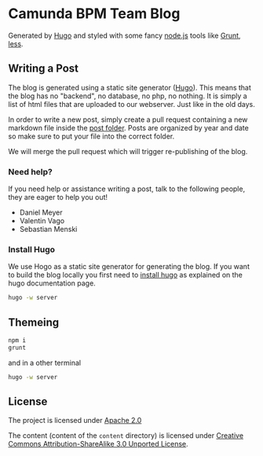 # Camunda BPM Team Blog

Generated by [Hugo][hugo] and styled with some fancy [node.js][nodejs] tools like [Grunt][grunt], [less][less].

## Writing a Post

The blog is generated using a static site generator ([Hugo][hugo]). This means that the blog has no "backend", no database, no php, no nothing. It is simply a list of html files that are uploaded to our webserver. Just like in the old days.

In order to write a new post, simply create a pull request containing a new markdown file inside the [post folder](https://github.com/camunda/blog.camunda.org/tree/master/content/post).
Posts are organized by year and date so make sure to put your file into the correct folder.

We will merge the pull request which will trigger re-publishing of the blog.

### Need help?

If you need help or assistance writing a post, talk to the following people, they are eager to help you out!

* Daniel Meyer
* Valentin Vago
* Sebastian Menski

### Install Hugo

We use Hogo as a static site generator for generating the blog. If you want to build the blog locally you first need to [install hugo][hugo] as explained on the hugo documentation page.

```sh
hugo -w server
```

## Themeing

```sh
npm i
grunt
```

and in a other terminal

```sh
hugo -w server
```

## License

The project is licensed under [Apache 2.0](./LICENSE)

The content (content of the `content` directory) is licensed under [Creative Commons Attribution-ShareAlike 3.0 Unported License](http://creativecommons.org/licenses/by-sa/3.0/).

[hugo]: http://gohugo.io
[nodejs]: http://nodejs.org
[grunt]: http://gruntjs.org
[less]: http://lesscss.org
